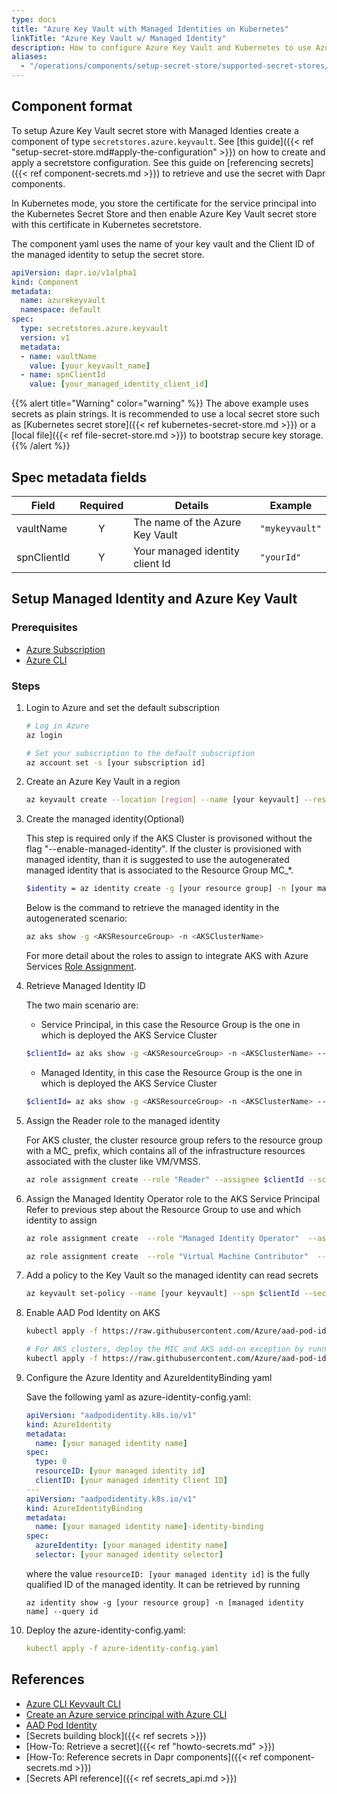 ```yaml
---
type: docs
title: "Azure Key Vault with Managed Identities on Kubernetes"
linkTitle: "Azure Key Vault w/ Managed Identity"
description: How to configure Azure Key Vault and Kubernetes to use Azure Managed Identities to access secrets
aliases:
  - "/operations/components/setup-secret-store/supported-secret-stores/azure-keyvault-managed-identity/"
---
```


## Component format

To setup Azure Key Vault secret store with Managed Identies create a component of type `secretstores.azure.keyvault`. See [this guide]({{< ref "setup-secret-store.md#apply-the-configuration" >}}) on how to create and apply a secretstore configuration. See this guide on [referencing secrets]({{< ref component-secrets.md >}}) to retrieve and use the secret with Dapr components.

In Kubernetes mode, you store the certificate for the service principal into the Kubernetes Secret Store and then enable Azure Key Vault secret store with this certificate in Kubernetes secretstore.

The component yaml uses the name of your key vault and the Client ID of the managed identity to setup the secret store.

```yaml
apiVersion: dapr.io/v1alpha1
kind: Component
metadata:
  name: azurekeyvault
  namespace: default
spec:
  type: secretstores.azure.keyvault
  version: v1
  metadata:
  - name: vaultName
    value: [your_keyvault_name]
  - name: spnClientId
    value: [your_managed_identity_client_id]
```

{{% alert title="Warning" color="warning" %}}
The above example uses secrets as plain strings. It is recommended to use a local secret store such as [Kubernetes secret store]({{< ref kubernetes-secret-store.md >}}) or a [local file]({{< ref file-secret-store.md >}}) to bootstrap secure key storage.
{{% /alert %}}

## Spec metadata fields

| Field              | Required | Details                                                                 | Example             |
|--------------------|:--------:|-------------------------------------------------------------------------|---------------------|
| vaultName          | Y        | The name of the Azure Key Vault                                         | `"mykeyvault"`      |
| spnClientId        | Y        | Your managed identity client Id                                         | `"yourId"`          |

## Setup Managed Identity and Azure Key Vault

### Prerequisites

- [Azure Subscription](https://azure.microsoft.com/en-us/free/)
- [Azure CLI](https://docs.microsoft.com/en-us/cli/azure/install-azure-cli?view=azure-cli-latest)

### Steps

1. Login to Azure and set the default subscription

    ```bash
    # Log in Azure
    az login

    # Set your subscription to the default subscription
    az account set -s [your subscription id]
    ```

2. Create an Azure Key Vault in a region

    ```bash
    az keyvault create --location [region] --name [your keyvault] --resource-group [your resource group]
    ```

3. Create the managed identity(Optional)

    This step is required only if the AKS Cluster is provisoned without the flag "--enable-managed-identity". If the cluster is provisioned with managed identity, than it is suggested to use the autogenerated managed identity that is associated to the Resource Group MC_*.

    ```bash
    $identity = az identity create -g [your resource group] -n [your managed identity name] -o json | ConvertFrom-Json
    ```

    Below is the command to retrieve the managed identity in the autogenerated scenario:

      ```bash
      az aks show -g <AKSResourceGroup> -n <AKSClusterName>
      ```
    For more detail about the roles to assign to integrate AKS with Azure Services [Role Assignment](https://azure.github.io/aad-pod-identity/docs/getting-started/role-assignment/).

4.  Retrieve Managed Identity ID

    The two main scenario are:
    - Service Principal, in this case the Resource Group is the one in which is deployed the AKS Service Cluster

    ```bash
    $clientId= az aks show -g <AKSResourceGroup> -n <AKSClusterName> --query servicePrincipalProfile.clientId -otsv
    ```

    - Managed Identity, in this case the Resource Group is the one in which is deployed the AKS Service Cluster

    ```bash
    $clientId= az aks show -g <AKSResourceGroup> -n <AKSClusterName> --query identityProfile.kubeletidentity.clientId -otsv
    ```

5. Assign the Reader role to the managed identity

    For AKS cluster, the cluster resource group refers to the resource group with a MC_ prefix, which contains all of the infrastructure resources associated with the cluster like VM/VMSS.

    ```bash
    az role assignment create --role "Reader" --assignee $clientId --scope /subscriptions/[your subscription id]/resourcegroups/[your resource group]
    ```

6. Assign the Managed Identity Operator role to the AKS Service Principal
  Refer to previous step about the Resource Group to use and which identity to assign
    ```bash
    az role assignment create  --role "Managed Identity Operator"  --assignee $clientId  --scope /subscriptions/[your subscription id]/resourcegroups/[your resource group]

    az role assignment create  --role "Virtual Machine Contributor"  --assignee $clientId  --scope /subscriptions/[your subscription id]/resourcegroups/[your resource group]
    ```

7. Add a policy to the Key Vault so the managed identity can read secrets

    ```bash
    az keyvault set-policy --name [your keyvault] --spn $clientId --secret-permissions get list
    ```

8. Enable AAD Pod Identity on AKS

    ```bash
    kubectl apply -f https://raw.githubusercontent.com/Azure/aad-pod-identity/master/deploy/infra/deployment-rbac.yaml

    # For AKS clusters, deploy the MIC and AKS add-on exception by running -
    kubectl apply -f https://raw.githubusercontent.com/Azure/aad-pod-identity/master/deploy/infra/mic-exception.yaml
    ```

9. Configure the Azure Identity and AzureIdentityBinding yaml

    Save the following yaml as azure-identity-config.yaml:

    ```yaml
    apiVersion: "aadpodidentity.k8s.io/v1"
    kind: AzureIdentity
    metadata:
      name: [your managed identity name]
    spec:
      type: 0
      resourceID: [your managed identity id]
      clientID: [your managed identity Client ID]
    ---
    apiVersion: "aadpodidentity.k8s.io/v1"
    kind: AzureIdentityBinding
    metadata:
      name: [your managed identity name]-identity-binding
    spec:
      azureIdentity: [your managed identity name]
      selector: [your managed identity selector]
    ```
    where the value `resourceID: [your managed identity id]` is the fully qualified ID of the managed identity. It can be retrieved by running 
    ```
    az identity show -g [your resource group] -n [managed identity name] --query id
    ```



10. Deploy the azure-identity-config.yaml:

    ```yaml
    kubectl apply -f azure-identity-config.yaml
    ```

## References
- [Azure CLI Keyvault CLI](https://docs.microsoft.com/en-us/cli/azure/keyvault?view=azure-cli-latest#az-keyvault-create)
- [Create an Azure service principal with Azure CLI](https://docs.microsoft.com/en-us/cli/azure/create-an-azure-service-principal-azure-cli?view=azure-cli-latest)
- [AAD Pod Identity](https://github.com/Azure/aad-pod-identity)
- [Secrets building block]({{< ref secrets >}})
- [How-To: Retrieve a secret]({{< ref "howto-secrets.md" >}})
- [How-To: Reference secrets in Dapr components]({{< ref component-secrets.md >}})
- [Secrets API reference]({{< ref secrets_api.md >}})

